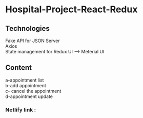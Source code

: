 # Hospital-Project-React-Redux
## Technologies
Fake API for JSON Server<br/>
Axios <br/>
State management  for Redux
UI --> Meterial UI



## Content

a-appointment list<br/>
b-add appointment<br/>
c- cancel the appointment<br/>
d-appointment update

### Netlify link :
